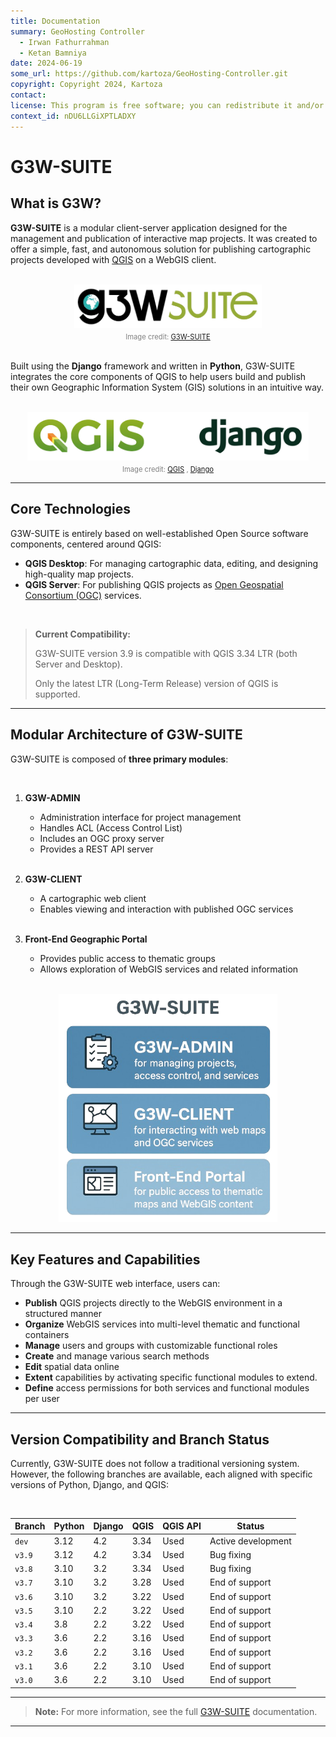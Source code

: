 ```yaml
---
title: Documentation
summary: GeoHosting Controller
  - Irwan Fathurrahman
  - Ketan Bamniya
date: 2024-06-19
some_url: https://github.com/kartoza/GeoHosting-Controller.git
copyright: Copyright 2024, Kartoza
contact:
license: This program is free software; you can redistribute it and/or modify it under the terms of the GNU Affero General Public License as published by the Free Software Foundation; either version 3 of the License, or (at your option) any later version.
context_id: nDU6LLGiXPTLADXY
---
```


# G3W-SUITE

## What is G3W?

**G3W-SUITE** is a modular client-server application designed for the management and publication of interactive map projects. It was created to offer a simple, fast, and autonomous solution for publishing cartographic projects developed with [QGIS](https://qgis.org/) on a WebGIS client.

<br>

<div style="text-align: center;">
  <img src="./img/g3w-img-1.png" alt="G3W Logo" width="300">
  <div style="font-size: 0.8em; color: gray; margin-top: 4px;">
    Image credit: <a href="https://g3wsuite.it/en/g3w-suite-publish-qgis-projects/" target="_blank">G3W-SUITE</a>
  </div>
</div>

<br>

Built using the **Django** framework and written in **Python**, G3W-SUITE integrates the core components of QGIS to help users build and publish their own Geographic Information System (GIS) solutions in an intuitive way.

<br>

<div style="text-align: center;">
  <img src="./img/g3w-img-2.png" alt="QGIS and Django Logo" width="450 ">
  <div style="font-size: 0.8em; color: gray; margin-top: 4px;">
    Image credit: <a href="https://qgis.org/" target="_blank">QGIS</a>
    , <a href="https://www.djangoproject.com/" target="_blank">Django</a>
  </div>
</div>

---

## Core Technologies

G3W-SUITE is entirely based on well-established Open Source software components, centered around QGIS:

- **QGIS Desktop**: For managing cartographic data, editing, and designing high-quality map projects.
- **QGIS Server**: For publishing QGIS projects as [Open Geospatial Consortium (OGC)](http://www.opengeospatial.org/) services.

<br>

> **Current Compatibility:**
>
> G3W-SUITE version 3.9 is compatible with QGIS 3.34 LTR (both Server and Desktop).
>
> Only the latest LTR (Long-Term Release) version of QGIS is supported.

---

## Modular Architecture of G3W-SUITE

G3W-SUITE is composed of **three primary modules**:

<br>

1. **G3W-ADMIN**

     - Administration interface for project management
     - Handles ACL (Access Control List)
     - Includes an OGC proxy server
     - Provides a REST API server

     <br>

2. **G3W-CLIENT**

     - A cartographic web client
     - Enables viewing and interaction with published OGC services

     <br>

3. **Front-End Geographic Portal**

     - Provides public access to thematic groups
     - Allows exploration of WebGIS services and related information

<br>

<div style="text-align: center;">
  <img src="./img/g3w-img-3.png" alt="G3W Modules" width="350">
</div>

---

## Key Features and Capabilities

Through the G3W-SUITE web interface, users can:

- **Publish** QGIS projects directly to the WebGIS environment in a structured manner
- **Organize** WebGIS services into multi-level thematic and functional containers
- **Manage** users and groups with customizable functional roles
- **Create** and manage various search methods
- **Edit** spatial data online
- **Extent** capabilities by activating specific functional modules to extend.
- **Define** access permissions for both services and functional modules per user

---

## Version Compatibility and Branch Status

Currently, G3W-SUITE does not follow a traditional versioning system. However, the following branches are available, each aligned with specific versions of Python, Django, and QGIS:

<br>

| **Branch** | **Python** | **Django** | **QGIS** | **QGIS API** | **Status**         |
| ---------- | ---------- | ---------- | -------- | ------------ | ------------------ |
| `dev`      | 3.12       | 4.2        | 3.34     | Used         | Active development |
| `v3.9`     | 3.12       | 4.2        | 3.34     | Used         | Bug fixing         |
| `v3.8`     | 3.10       | 3.2        | 3.34     | Used         | Bug fixing         |
| `v3.7`     | 3.10       | 3.2        | 3.28     | Used         | End of support     |
| `v3.6`     | 3.10       | 3.2        | 3.22     | Used         | End of support     |
| `v3.5`     | 3.10       | 2.2        | 3.22     | Used         | End of support     |
| `v3.4`     | 3.8        | 2.2        | 3.22     | Used         | End of support     |
| `v3.3`     | 3.6        | 2.2        | 3.16     | Used         | End of support     |
| `v3.2`     | 3.6        | 2.2        | 3.16     | Used         | End of support     |
| `v3.1`     | 3.6        | 2.2        | 3.10     | Used         | End of support     |
| `v3.0`     | 3.6        | 2.2        | 3.10     | Used         | End of support     |

---

> **Note:** For more information, see the full [G3W-SUITE](https://g3w-suite.readthedocs.io/en/latest/) documentation.

---
